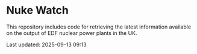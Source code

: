 # Nuke Watch

This repository includes code for retrieving the latest information available on the output of EDF nuclear power plants in the UK.

Last updated: 2025-09-13 09:13